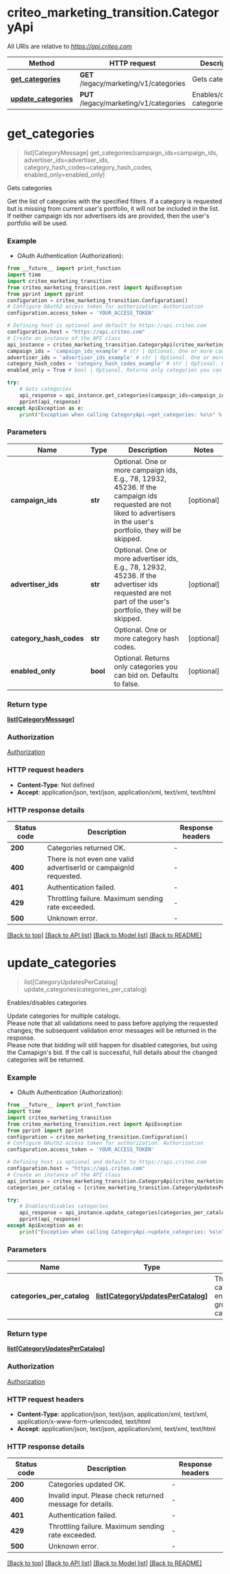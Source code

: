 # criteo_marketing_transition.CategoryApi

All URIs are relative to *https://api.criteo.com*

Method | HTTP request | Description
------------- | ------------- | -------------
[**get_categories**](CategoryApi.md#get_categories) | **GET** /legacy/marketing/v1/categories | Gets categories
[**update_categories**](CategoryApi.md#update_categories) | **PUT** /legacy/marketing/v1/categories | Enables/disables categories


# **get_categories**
> list[CategoryMessage] get_categories(campaign_ids=campaign_ids, advertiser_ids=advertiser_ids, category_hash_codes=category_hash_codes, enabled_only=enabled_only)

Gets categories

Get the list of categories with the specified filters.  If a category is requested but is missing from current user's portfolio, it will not be included in the list.  If neither campaign ids nor advertisers ids are provided, then the user's portfolio will be used.

### Example

* OAuth Authentication (Authorization):
```python
from __future__ import print_function
import time
import criteo_marketing_transition
from criteo_marketing_transition.rest import ApiException
from pprint import pprint
configuration = criteo_marketing_transition.Configuration()
# Configure OAuth2 access token for authorization: Authorization
configuration.access_token = 'YOUR_ACCESS_TOKEN'

# Defining host is optional and default to https://api.criteo.com
configuration.host = "https://api.criteo.com"
# Create an instance of the API class
api_instance = criteo_marketing_transition.CategoryApi(criteo_marketing_transition.ApiClient(configuration))
campaign_ids = 'campaign_ids_example' # str | Optional. One or more campaign ids, E.g., 78, 12932, 45236. If the campaign ids requested are not liked to advertisers in the user's portfolio, they will be skipped. (optional)
advertiser_ids = 'advertiser_ids_example' # str | Optional. One or more advertiser ids, E.g., 78, 12932, 45236. If the advertiser ids requested are not part of the user's portfolio, they will be skipped. (optional)
category_hash_codes = 'category_hash_codes_example' # str | Optional. One or more category hash codes. (optional)
enabled_only = True # bool | Optional. Returns only categories you can bid on. Defaults to false. (optional)

try:
    # Gets categories
    api_response = api_instance.get_categories(campaign_ids=campaign_ids, advertiser_ids=advertiser_ids, category_hash_codes=category_hash_codes, enabled_only=enabled_only)
    pprint(api_response)
except ApiException as e:
    print("Exception when calling CategoryApi->get_categories: %s\n" % e)
```

### Parameters

Name | Type | Description  | Notes
------------- | ------------- | ------------- | -------------
 **campaign_ids** | **str**| Optional. One or more campaign ids, E.g., 78, 12932, 45236. If the campaign ids requested are not liked to advertisers in the user&#39;s portfolio, they will be skipped. | [optional] 
 **advertiser_ids** | **str**| Optional. One or more advertiser ids, E.g., 78, 12932, 45236. If the advertiser ids requested are not part of the user&#39;s portfolio, they will be skipped. | [optional] 
 **category_hash_codes** | **str**| Optional. One or more category hash codes. | [optional] 
 **enabled_only** | **bool**| Optional. Returns only categories you can bid on. Defaults to false. | [optional] 

### Return type

[**list[CategoryMessage]**](CategoryMessage.md)

### Authorization

[Authorization](../README.md#Authorization)

### HTTP request headers

 - **Content-Type**: Not defined
 - **Accept**: application/json, text/json, application/xml, text/xml, text/html

### HTTP response details
| Status code | Description | Response headers |
|-------------|-------------|------------------|
**200** | Categories returned OK. |  -  |
**400** | There is not even one valid advertiserId or campaignId requested. |  -  |
**401** | Authentication failed. |  -  |
**429** | Throttling failure. Maximum sending rate exceeded. |  -  |
**500** | Unknown error. |  -  |

[[Back to top]](#) [[Back to API list]](../README.md#documentation-for-api-endpoints) [[Back to Model list]](../README.md#documentation-for-models) [[Back to README]](../README.md)

# **update_categories**
> list[CategoryUpdatesPerCatalog] update_categories(categories_per_catalog)

Enables/disables categories

Update categories for multiple catalogs.<br />  Please note that all validations need to pass before applying the requested changes;  the subsequent validation error messages will be returned in the response.<br />  Please note that bidding will still happen for disabled categories, but using the Camapign's bid.  If the call is successful, full details about the changed categories will be returned.

### Example

* OAuth Authentication (Authorization):
```python
from __future__ import print_function
import time
import criteo_marketing_transition
from criteo_marketing_transition.rest import ApiException
from pprint import pprint
configuration = criteo_marketing_transition.Configuration()
# Configure OAuth2 access token for authorization: Authorization
configuration.access_token = 'YOUR_ACCESS_TOKEN'

# Defining host is optional and default to https://api.criteo.com
configuration.host = "https://api.criteo.com"
# Create an instance of the API class
api_instance = criteo_marketing_transition.CategoryApi(criteo_marketing_transition.ApiClient(configuration))
categories_per_catalog = [criteo_marketing_transition.CategoryUpdatesPerCatalog()] # list[CategoryUpdatesPerCatalog] | The list of categories to be enabled/disabled, grouped by catalog.

try:
    # Enables/disables categories
    api_response = api_instance.update_categories(categories_per_catalog)
    pprint(api_response)
except ApiException as e:
    print("Exception when calling CategoryApi->update_categories: %s\n" % e)
```

### Parameters

Name | Type | Description  | Notes
------------- | ------------- | ------------- | -------------
 **categories_per_catalog** | [**list[CategoryUpdatesPerCatalog]**](CategoryUpdatesPerCatalog.md)| The list of categories to be enabled/disabled, grouped by catalog. | 

### Return type

[**list[CategoryUpdatesPerCatalog]**](CategoryUpdatesPerCatalog.md)

### Authorization

[Authorization](../README.md#Authorization)

### HTTP request headers

 - **Content-Type**: application/json, text/json, application/xml, text/xml, application/x-www-form-urlencoded, text/html
 - **Accept**: application/json, text/json, application/xml, text/xml, text/html

### HTTP response details
| Status code | Description | Response headers |
|-------------|-------------|------------------|
**200** | Categories updated OK. |  -  |
**400** | Invalid input. Please check returned message for details. |  -  |
**401** | Authentication failed. |  -  |
**429** | Throttling failure. Maximum sending rate exceeded. |  -  |
**500** | Unknown error. |  -  |

[[Back to top]](#) [[Back to API list]](../README.md#documentation-for-api-endpoints) [[Back to Model list]](../README.md#documentation-for-models) [[Back to README]](../README.md)

